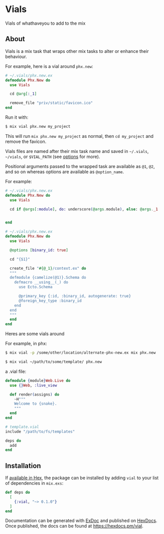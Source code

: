 # Vials

Vials of whathaveyou to add to the mix

## About

Vials is a mix task that wraps other mix tasks to alter or enhance their
behaviour.

For example, here is a vial around `phx.new`:

```elixir
# ~/.vials/phx.new.ex
defmodule Phx.New do
  use Vials

  cd @arg[:_1]

  remove_file "priv/static/favicon.ico"
end
``` 

Run it with:

```bash
$ mix vial phx.new my_project
```

This will run `mix phx.new my_project` as normal, then `cd my_project` and
remove the favicon.

Vials files are named after their mix task name and saved in `~/.vials`,
`~/vials`, or `$VIAL_PATH` (see [options](#options) for more).

Positional arguments passed to the wrapped task are available as `@1`, `@2`, and
so on whereas options are available as `@option_name`.

For example:

```elixir
# ~/.vials/phx.new.ex
defmodule Phx.New do
  use Vials

  cd if @args[:module], do: underscore(@args.module), else: @args._1


end
```


```elixir
# ~/.vials/phx.new.ex
defmodule Phx.New do
  use Vials

  @options [binary_id: true]

  cd "{$1}"

  create_file "#{@_1}/context.ex" do
  """
  defmodule {camelize(@1)}.Schema do
    defmacro __using__(_) do
      use Ecto.Schema

      @primary_key {:id, :binary_id, autogenerate: true}
      @foreign_key_type :binary_id
    end
  end
  """
  end
end
```

Heres are some vials around 


For example, in phx:


```bash
$ mix vial -p /some/other/location/alternate-phx-new.ex mix phx.new
```


```bash
$ mix vial ~/path/to/some/template/ phx.new 
```

a .vial file:

```elixir
defmodule {module}Web.Live do
  use {}Web, :live_view

  def render(assigns) do
    ~H"""
    Welcome to {snake}.
    """
  end
end
```

```elixir
# template.vial
include "/path/to/fs/templates"

deps do
  add 
end
```

## Installation

If [available in Hex](https://hex.pm/docs/publish), the package can be installed
by adding `vial` to your list of dependencies in `mix.exs`:

```elixir
def deps do
  [
    {:vial, "~> 0.1.0"}
  ]
end
```

Documentation can be generated with [ExDoc](https://github.com/elixir-lang/ex_doc)
and published on [HexDocs](https://hexdocs.pm). Once published, the docs can
be found at <https://hexdocs.pm/vial>.

